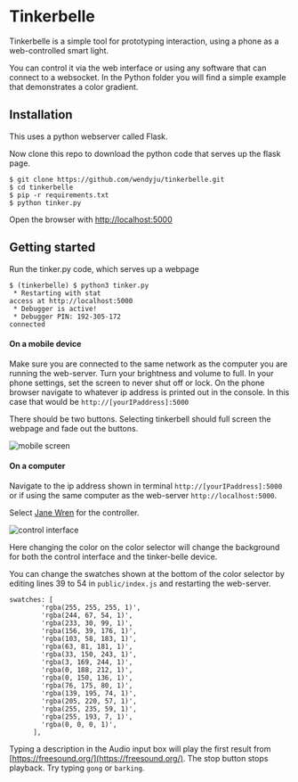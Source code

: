 # Tinkerbelle

Tinkerbelle is a simple tool for prototyping interaction, using a phone as a web-controlled smart light. 

You can control it via the web interface or using any software that can connect to a websocket. In the Python folder you will find a simple example that demonstrates a color gradient.

## Installation

This uses a python webserver called Flask. 

<!--To install flask in a virtual environment:
```
$ sudo pip3 install virtualenv
$ virtualenv tinkerbelle
$ cd tinkerbelle
$ source bin/activate
```-->

Now clone this repo to download the python code that serves up the flask page.

```
$ git clone https://github.com/wendyju/tinkerbelle.git
$ cd tinkerbelle
$ pip -r requirements.txt
$ python tinker.py
```


Open the browser with [http://localhost:5000](http://localhost:5000)

## Getting started
Run the tinker.py code, which serves up a webpage

```
$ (tinkerbelle) $ python3 tinker.py
 * Restarting with stat
access at http://localhost:5000
 * Debugger is active!
 * Debugger PIN: 192-305-172
connected
```
#### On a mobile device
Make sure you are connected to the same network as the computer you are running the web-server. Turn your brightness and volume to full. In your phone settings, set the screen to never shut off or lock. On the phone browser navigate to whatever ip address is printed out in the console. In this case that would be `http://[yourIPaddress]:5000`

There should be two buttons. Selecting tinkerbell should full screen the webpage and fade out the buttons.

![mobile screen](/imgs/phone1.png)

#### On a computer
Navigate to the ip address shown in terminal `http://[yourIPaddress]:5000` or if using the same computer as the web-server `http://localhost:5000`.

Select [Jane Wren](https://en.wikipedia.org/wiki/Tinker_Bell#On_stage) for the controller. 

![control interface](/imgs/controller.png)

Here changing the color on the color selector will change the background for both the control interface and the tinker-belle device.

You can change the swatches shown at the bottom of the color selector by editing lines 39 to 54 in `public/index.js` and restarting the web-server.

```
swatches: [
        'rgba(255, 255, 255, 1)',
        'rgba(244, 67, 54, 1)',
        'rgba(233, 30, 99, 1)',
        'rgba(156, 39, 176, 1)',
        'rgba(103, 58, 183, 1)',
        'rgba(63, 81, 181, 1)',
        'rgba(33, 150, 243, 1)',
        'rgba(3, 169, 244, 1)',
        'rgba(0, 188, 212, 1)',
        'rgba(0, 150, 136, 1)',
        'rgba(76, 175, 80, 1)',
        'rgba(139, 195, 74, 1)',
        'rgba(205, 220, 57, 1)',
        'rgba(255, 235, 59, 1)',
        'rgba(255, 193, 7, 1)',
        'rgba(0, 0, 0, 1)',
      ],
```

Typing a description in the Audio input box will play the first result from [https://freesound.org/](https://freesound.org/). The stop button stops playback. Try typing `gong` or `barking`.
